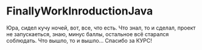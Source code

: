 # FinallyWorkInroductionJava
Юра, сидел кучу ночей, вот, все, что есть.
Что знал, то и сделал, проект не запускаеться, знаю, минус баллы, остальное всё старался соблюдать.
Что вышло, то и вышло...
Спасибо за КУРС!
